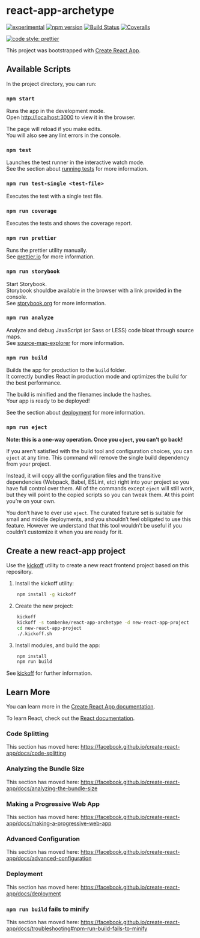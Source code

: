 react-app-archetype
===================

[![experimental](http://badges.github.io/stability-badges/dist/experimental.svg)](http://github.com/badges/stability-badges)
[![npm version][npm-badge]][npm-url]
[![Build Status][travis-badge]][travis-url]
[![Coveralls][BadgeCoveralls]][Coveralls]

[![code style: prettier](https://img.shields.io/badge/code_style-prettier-ff69b4.svg?style=flat-square)](https://github.com/prettier/prettier)

This project was bootstrapped with [Create React App](https://github.com/facebook/create-react-app).

## Available Scripts

In the project directory, you can run:

### `npm start`

Runs the app in the development mode.<br>
Open [http://localhost:3000](http://localhost:3000) to view it in the browser.

The page will reload if you make edits.<br>
You will also see any lint errors in the console.

### `npm test`

Launches the test runner in the interactive watch mode.<br>
See the section about [running tests](https://facebook.github.io/create-react-app/docs/running-tests) for more information.

### `npm run test-single <test-file>`
Executes the test with a single test file.

### `npm run coverage`

Executes the tests and shows the coverage report.

### `npm run prettier`

Runs the prettier utility manually.<br>
See [prettier.io](https://prettier.io/) for more information.

### `npm run storybook`

Start Storybook.<br>
Storybook shouldbe available in the browser with a link provided in the console.<br>
See [storybook.org](https://storybook.js.org) for more information.

### `npm run analyze`

Analyze and debug JavaScript (or Sass or LESS) code bloat through source maps.<br>
See [source-map-explorer](source-map-explorer) for more information.

### `npm run build`

Builds the app for production to the `build` folder.<br>
It correctly bundles React in production mode and optimizes the build for the best performance.

The build is minified and the filenames include the hashes.<br>
Your app is ready to be deployed!

See the section about [deployment](https://facebook.github.io/create-react-app/docs/deployment) for more information.

### `npm run eject`

**Note: this is a one-way operation. Once you `eject`, you can’t go back!**

If you aren’t satisfied with the build tool and configuration choices, you can `eject` at any time. This command will remove the single build dependency from your project.

Instead, it will copy all the configuration files and the transitive dependencies (Webpack, Babel, ESLint, etc) right into your project so you have full control over them. All of the commands except `eject` will still work, but they will point to the copied scripts so you can tweak them. At this point you’re on your own.

You don’t have to ever use `eject`. The curated feature set is suitable for small and middle deployments, and you shouldn’t feel obligated to use this feature. However we understand that this tool wouldn’t be useful if you couldn’t customize it when you are ready for it.

## Create a new react-app project

Use the [kickoff](https://www.npmjs.com/package/kickoff) utility to create a new react frontend project based on this repository.

1. Install the kickoff utility:

```bash
    npm install -g kickoff
```

2. Create the new project:
```bash
    kickoff 
    kickoff -s tombenke/react-app-archetype -d new-react-app-project
    cd new-react-app-project
    ./.kickoff.sh
```

3. Install modules, and build the app:
```bash
    npm install
    npm run build
```

See [kickoff](https://www.npmjs.com/package/kickoff) for further information.

## Learn More

You can learn more in the [Create React App documentation](https://facebook.github.io/create-react-app/docs/getting-started).

To learn React, check out the [React documentation](https://reactjs.org/).

### Code Splitting

This section has moved here: https://facebook.github.io/create-react-app/docs/code-splitting

### Analyzing the Bundle Size

This section has moved here: https://facebook.github.io/create-react-app/docs/analyzing-the-bundle-size

### Making a Progressive Web App

This section has moved here: https://facebook.github.io/create-react-app/docs/making-a-progressive-web-app

### Advanced Configuration

This section has moved here: https://facebook.github.io/create-react-app/docs/advanced-configuration

### Deployment

This section has moved here: https://facebook.github.io/create-react-app/docs/deployment

### `npm run build` fails to minify

This section has moved here: https://facebook.github.io/create-react-app/docs/troubleshooting#npm-run-build-fails-to-minify


[npm-badge]: https://badge.fury.io/js/react-app-archetype.svg
[npm-url]: https://badge.fury.io/js/react-app-archetype
[travis-badge]: https://api.travis-ci.org/tombenke/react-app-archetype.svg
[travis-url]: https://travis-ci.org/tombenke/react-app-archetype
[Coveralls]: https://coveralls.io/github/tombenke/react-app-archetype?branch=master
[BadgeCoveralls]: https://coveralls.io/repos/github/tombenke/react-app-archetype/badge.svg?branch=master

